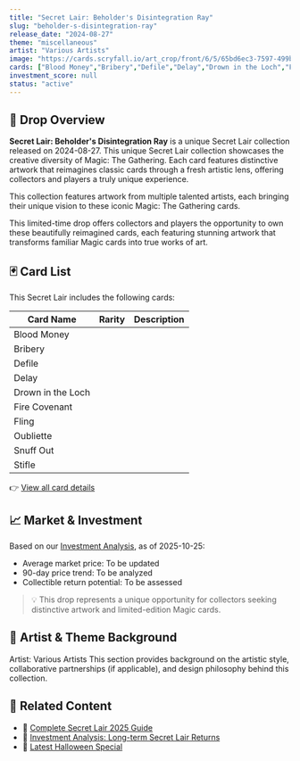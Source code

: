 ```yaml
---
title: "Secret Lair: Beholder's Disintegration Ray"
slug: "beholder-s-disintegration-ray"
release_date: "2024-08-27"
theme: "miscellaneous"
artist: "Various Artists"
image: "https://cards.scryfall.io/art_crop/front/6/5/65bd6ec3-7597-499b-8b69-fe7d50ece069.jpg?1723642474"
cards: ["Blood Money","Bribery","Defile","Delay","Drown in the Loch","Fire Covenant","Fling","Oubliette","Snuff Out","Stifle"]
investment_score: null
status: "active"
---
```


## 💠 Drop Overview
**Secret Lair: Beholder's Disintegration Ray** is a unique Secret Lair collection released on 2024-08-27. This unique Secret Lair collection showcases the creative diversity of Magic: The Gathering. Each card features distinctive artwork that reimagines classic cards through a fresh artistic lens, offering collectors and players a truly unique experience.

This collection features artwork from multiple talented artists, each bringing their unique vision to these iconic Magic: The Gathering cards.

This limited-time drop offers collectors and players the opportunity to own these beautifully reimagined cards, each featuring stunning artwork that transforms familiar Magic cards into true works of art.

## 🃏 Card List
This Secret Lair includes the following cards:

| Card Name | Rarity | Description |
|-----------|---------|-------------|
| Blood Money |  |  |
| Bribery |  |  |
| Defile |  |  |
| Delay |  |  |
| Drown in the Loch |  |  |
| Fire Covenant |  |  |
| Fling |  |  |
| Oubliette |  |  |
| Snuff Out |  |  |
| Stifle |  |  |

👉 [View all card details](/cards?drop=beholder-s-disintegration-ray)

## 📈 Market & Investment
Based on our [Investment Analysis](/investment/beholder-s-disintegration-ray), as of 2025-10-25:
- Average market price: To be updated
- 90-day price trend: To be analyzed
- Collectible return potential: To be assessed

> 💡 This drop represents a unique opportunity for collectors seeking distinctive artwork and limited-edition Magic cards.

## 🎨 Artist & Theme Background
Artist: Various Artists
This section provides background on the artistic style, collaborative partnerships (if applicable), and design philosophy behind this collection.

## 🔗 Related Content
- 📰 [Complete Secret Lair 2025 Guide](/news/secret-lair-2025-complete-guide)
- 💼 [Investment Analysis: Long-term Secret Lair Returns](/investment)
- 🎃 [Latest Halloween Special](/drops/secret-scare-superdrop-2025)